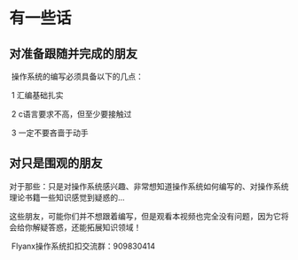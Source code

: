 # 有一些话





## 对准备跟随并完成的朋友

​	操作系统的编写必须具备以下的几点：

​	1	汇编基础扎实

​	2 	c语言要求不高，但至少要接触过

​	3	一定不要吝啬于动手



## 对只是围观的朋友

​	对于那些：只是对操作系统感兴趣、非常想知道操作系统如何编写的、对操作系统理论书籍一些知识感觉到疑惑的...

​	这些朋友，可能你们并不想跟着编写，但是观看本视频也完全没有问题，因为它将会给你解疑答惑，还能拓展知识领域！



​	Flyanx操作系统扣扣交流群：909830414







